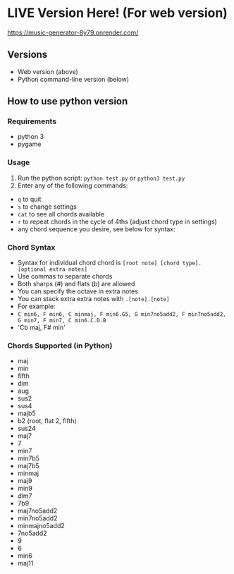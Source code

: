 # LIVE Version Here! (For web version)
https://music-generator-8y79.onrender.com/

## Versions
- Web version (above)
- Python command-line version (below)

## How to use python version
### Requirements
- python 3
- pygame
### Usage
1. Run the python script: `python test.py` or `python3 test.py`
2. Enter any of the following commands:
- `q` to quit
- `s` to change settings
- `cat` to see all chords available
- `r` to repeat chords in the cycle of 4ths (adjust chord type in settings)
- any chord sequence you desire, see below for syntax:

### Chord Syntax
- Syntax for individual chord chord is `[root note] [chord type].[optional extra notes]`
- Use commas to separate chords
- Both sharps (#) and flats (b) are allowed
- You can specify the octave in extra notes
- You can stack extra extra notes with `.[note].[note]`
- For example:
- `C min6, F min6, C minmaj, F min6.G5, G min7no5add2, F min7no5add2, G min7, F min7, C min6.C.D.B`
- 'Cb maj, F# min'

### Chords Supported (in Python)
- maj
- min
- fifth
- dim
- aug
- sus2
- sus4
- majb5
- b2   (root, flat 2, fifth)
- sus24
- maj7
- 7
- min7
- min7b5
- maj7b5
- minmaj
- maj9
- min9
- dim7
- 7b9
- maj7no5add2
- min7no5add2
- minmajno5add2
- 7no5add2
- 9
- 6
- min6
- maj11
